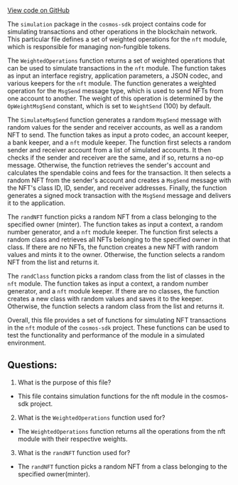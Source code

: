 [View code on GitHub](https://github.com/cosmos/cosmos-sdk/blob/main/x/nft/simulation/operations.go)

The `simulation` package in the `cosmos-sdk` project contains code for simulating transactions and other operations in the blockchain network. This particular file defines a set of weighted operations for the `nft` module, which is responsible for managing non-fungible tokens. 

The `WeightedOperations` function returns a set of weighted operations that can be used to simulate transactions in the `nft` module. The function takes as input an interface registry, application parameters, a JSON codec, and various keepers for the `nft` module. The function generates a weighted operation for the `MsgSend` message type, which is used to send NFTs from one account to another. The weight of this operation is determined by the `OpWeightMsgSend` constant, which is set to `WeightSend` (100) by default. 

The `SimulateMsgSend` function generates a random `MsgSend` message with random values for the sender and receiver accounts, as well as a random NFT to send. The function takes as input a proto codec, an account keeper, a bank keeper, and a `nft` module keeper. The function first selects a random sender and receiver account from a list of simulated accounts. It then checks if the sender and receiver are the same, and if so, returns a no-op message. Otherwise, the function retrieves the sender's account and calculates the spendable coins and fees for the transaction. It then selects a random NFT from the sender's account and creates a `MsgSend` message with the NFT's class ID, ID, sender, and receiver addresses. Finally, the function generates a signed mock transaction with the `MsgSend` message and delivers it to the application. 

The `randNFT` function picks a random NFT from a class belonging to the specified owner (minter). The function takes as input a context, a random number generator, and a `nft` module keeper. The function first selects a random class and retrieves all NFTs belonging to the specified owner in that class. If there are no NFTs, the function creates a new NFT with random values and mints it to the owner. Otherwise, the function selects a random NFT from the list and returns it. 

The `randClass` function picks a random class from the list of classes in the `nft` module. The function takes as input a context, a random number generator, and a `nft` module keeper. If there are no classes, the function creates a new class with random values and saves it to the keeper. Otherwise, the function selects a random class from the list and returns it. 

Overall, this file provides a set of functions for simulating NFT transactions in the `nft` module of the `cosmos-sdk` project. These functions can be used to test the functionality and performance of the module in a simulated environment.
## Questions: 
 1. What is the purpose of this file?
- This file contains simulation functions for the nft module in the cosmos-sdk project.

2. What is the `WeightedOperations` function used for?
- The `WeightedOperations` function returns all the operations from the nft module with their respective weights.

3. What is the `randNFT` function used for?
- The `randNFT` function picks a random NFT from a class belonging to the specified owner(minter).